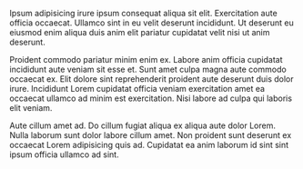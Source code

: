 Ipsum adipisicing irure ipsum consequat aliqua sit elit. Exercitation aute officia occaecat. Ullamco sint in eu velit deserunt incididunt. Ut deserunt eu eiusmod enim aliqua duis anim elit pariatur cupidatat velit nisi ut anim deserunt.

Proident commodo pariatur minim enim ex. Labore anim officia cupidatat incididunt aute veniam sit esse et. Sunt amet culpa magna aute commodo occaecat ex. Elit dolore sint reprehenderit proident aute deserunt duis dolor irure. Incididunt Lorem cupidatat officia veniam exercitation amet ea occaecat ullamco ad minim est exercitation. Nisi labore ad culpa qui laboris elit veniam.

Aute cillum amet ad. Do cillum fugiat aliqua ex aliqua aute dolor Lorem. Nulla laborum sunt dolor labore cillum amet. Non proident sunt deserunt ex occaecat Lorem adipisicing quis ad. Cupidatat ea anim laborum id sint sint ipsum officia ullamco ad sint.